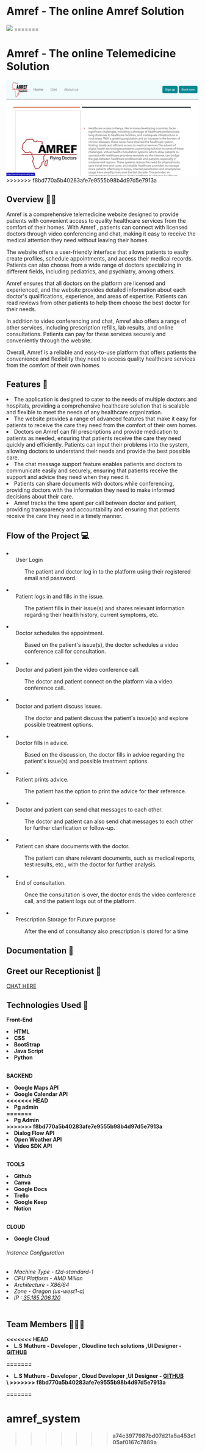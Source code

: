 
<h1>Amref  - The online Amref Solution </h1>
<img src="docs/img/home.png.png">
=======
<h1>Amref  - The online Telemedicine Solution </h1>
<img src="docs/img/home.png">
>>>>>>> f8bd770a5b40283afe7e9555b98b4d97d5e7913a
<h2> Overview 👨‍⚕️</h2>

<p>Amref  is a comprehensive telemedicine website designed to provide patients with convenient access to quality healthcare services from the comfort of their homes. With Amref , patients can connect with licensed doctors through video conferencing and chat, making it easy to receive the medical attention they need without leaving their homes.

The website offers a user-friendly interface that allows patients to easily create profiles, schedule appointments, and access their medical records. Patients can also choose from a wide range of doctors specializing in different fields, including pediatrics, and psychiatry, among others.

Amref  ensures that all doctors on the platform are licensed and experienced, and the website provides detailed information about each doctor's qualifications, experience, and areas of expertise. Patients can read reviews from other patients to help them choose the best doctor for their needs.

In addition to video conferencing and chat, Amref  also offers a range of other services, including prescription refills, lab results, and online consultations. Patients can pay for these services securely and conveniently through the website.

Overall, Amref  is a reliable and easy-to-use platform that offers patients the convenience and flexibility they need to access quality healthcare services from the comfort of their own homes.</p>

<h2> Features 🏥</h2>
<li>The application is designed to cater to the needs of multiple doctors and hospitals, providing a comprehensive healthcare solution that is scalable and flexible to meet the needs of any healthcare organization.</li>
   <li>The website provides a range of advanced features that make it easy for patients to receive the care they need from the comfort of their own homes.</li>
  <li>
Doctors on Amref  can fill prescriptions and provide medication to patients as needed, ensuring that patients receive the care they need quickly and efficiently. Patients can input their problems into the system, allowing doctors to understand their needs and provide the best possible care.</li>
  <li>The chat message support feature enables patients and doctors to communicate easily and securely, ensuring that patients receive the support and advice they need when they need it.</li>
 <li>Patients can share documents with doctors while conferencing, providing doctors with the information they need to make informed decisions about their care.</li>
  <li>Amref  tracks the time spent per call between doctor and patient, providing transparency and accountability and ensuring that patients receive the care they need in a timely manner.</li>

<h2> Flow of the Project 💻</h2>

<li><ul>User Login<ul>The patient and doctor log in to the platform using their registered email and password.</ul></ul></li>
<li><ul>Patient logs in and fills in the issue.<ul>The patient fills in their issue(s) and shares relevant information regarding their health history, current symptoms, etc.</ul></ul></li>
<li><ul>Doctor schedules the appointment.<ul>Based on the patient's issue(s), the doctor schedules a video conference call for consultation.</ul></ul></li>
<li><ul>Doctor and patient join the video conference call.<ul>The doctor and patient connect on the platform via a video conference call.</ul></ul></li>
<li><ul>Doctor and patient discuss issues.<ul>The doctor and patient discuss the patient's issue(s) and explore possible treatment options.</ul></ul></li>
<li><ul>Doctor fills in advice.<ul>Based on the discussion, the doctor fills in advice regarding the patient's issue(s) and possible treatment options.</ul></ul></li>
<li><ul>Patient prints advice.<ul>The patient has the option to print the advice for their reference.</ul></ul></li>
<li><ul>Doctor and patient can send chat messages to each other.<ul>The doctor and patient can also send chat messages to each other for further clarification or follow-up.</ul></ul></li>
<li><ul>Patient can share documents with the doctor.<ul>The patient can share relevant documents, such as medical reports, test results, etc., with the doctor for further analysis.</ul></ul></li>
<li><ul>End of consultation.<ul>Once the consultation is over, the doctor ends the video conference call, and the patient logs out of the platform.</ul></ul></li>
<li><ul>Prescription Storage for Future purpose<ul>After the end of consultancy also prescription is stored for a time </ul></ul></li>
<h2> Documentation 🔗 </h2>

<h2>Greet our Receptionist 🤖 </h2>
<a href="https://t.me/Amref 16_bot">CHAT HERE</a>
<h2>Technologies Used 📱</h2>
<p><b>Front-End<b><p>
    <li>HTML</li>
     <li>CSS</li>
     <li>BootStrap</li>
     <li>Java Script</li>
     <li>Python</li>
    <br>
<p><b>BACKEND<b><p>
    <li>Google Maps API</li>
     <li>Google Calendar API</li>
<<<<<<< HEAD
     <li>Pg admin</li>
=======
     <li>Pg Admin</li>
>>>>>>> f8bd770a5b40283afe7e9555b98b4d97d5e7913a
     <li>Dialog Flow API</li>
   <li>Open Weather API </li>
   <li>Video SDK API </li>
    <br>
    <p><b>TOOLS<b><p>
    <li>Github</li>
     <li>Canva</li>
       <li>Google Docs</li>
       <li>Trello</li>
       <li>Google Keep</li>
       <li>Notion</li>
       <br>
       
<p><b>CLOUD<b><p>
   <li>Google Cloud</li>  
    <h6> Instance Configuration <h6> 
    <li>Machine Type - t2d-standard-1 </li>
    <li>CPU Platform - AMD Milian </li>
    <li>Architecture - X86/64 </li>
    <li> Zone - Oregon (us-west1-a)</li>
    <li>IP :<a href="http://35.185.206.120"> 35.185.206.120 </a></li>
      <br> 
<!--     <img src="docs/img/Screenshot 2023-04-18 at 6.51.47 PM.png"> -->
    <h2>Team Members 🧑‍🤝‍🧑</h2>
<<<<<<< HEAD
   <li>L.S Muthure -  Developer , Cloudline tech solutions ,UI Designer - <a href="https://github.com/steve-leo254">GITHUB</a></li>

=======
   <li>L.S Muthure -  Developer , Cloud Developer ,UI Designer - <a href="https://github.com/steve-leo254">GITHUB</a></li>
  \
>>>>>>> f8bd770a5b40283afe7e9555b98b4d97d5e7913a
        
        
    
    
  
=======
# amref_system
>>>>>>> a74c3977987bd07d21a5a453c105af0167c7889a

